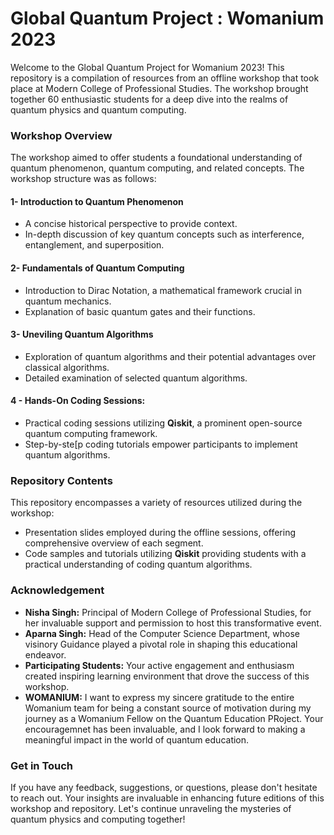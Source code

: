 # Global Quantum Project : Womanium 2023

Welcome to the Global Quantum Project for Womanium 2023! This repository is a compilation of resources from an offline workshop that took place at Modern College of Professional Studies. The workshop brought together 60 enthusiastic students for a deep dive into the realms of quantum physics and quantum computing.

### Workshop Overview

The workshop aimed to offer students a foundational understanding of quantum phenomenon, quantum computing, and related concepts. The workshop structure was as follows:
#### 1- Introduction to Quantum Phenomenon
- A concise historical perspective to provide context.
- In-depth discussion of key quantum concepts such as interference, entanglement, and superposition.

#### 2- Fundamentals of Quantum Computing
- Introduction to Dirac Notation, a mathematical framework crucial in quantum mechanics.
- Explanation of basic quantum gates and their functions.

#### 3- Uneviling Quantum Algorithms
- Exploration of quantum algorithms and their potential advantages over classical algorithms.
- Detailed examination of selected quantum algorithms.

#### 4 - Hands-On Coding Sessions:
- Practical coding sessions utilizing **Qiskit**, a prominent open-source quantum computing framework.
- Step-by-ste[p coding tutorials empower participants to implement quantum algorithms.

### Repository Contents
This repository encompasses a variety of resources utilized during the workshop:
- Presentation slides employed during the offline sessions, offering comprehensive overview of each segment.
- Code samples and tutorials utilizing **Qiskit** providing students with a practical understanding of coding quantum algorithms.

### Acknowledgement
- **Nisha Singh:** Principal of Modern College of Professional Studies, for her invaluable support and permission to host this transformative event.
- **Aparna Singh:** Head of the Computer Science Department, whose visinory Guidance played a pivotal role in shaping this educational endeavor.
- **Participating Students:** Your active engagement and enthusiasm created inspiring learning environment that drove the success of this workshop.
- **WOMANIUM:** I want to express my sincere gratitude to the entire Womanium team for being a constant source of motivation during my journey as a Womanium Fellow on the Quantum Education PRoject. Your encouragemnet has been invaluable, and I  look forward to making a meaningful impact in the world of quantum education.

### Get in Touch
If you have any feedback, suggestions, or questions, please don't hesitate to reach out. Your insights are invaluable in enhancing future editions of this workshop and repository.
Let's continue unraveling the mysteries of quantum physics and computing together!


